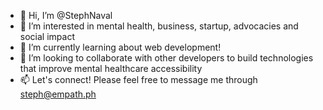 - 👋 Hi, I’m @StephNaval
- 👀 I’m interested in mental health, business, startup, advocacies and social impact
- 🌱 I’m currently learning about web development!
- 💞️ I’m looking to collaborate with other developers to build technologies that improve mental healthcare accessibility
- 📫 Let's connect! Please feel free to message me through steph@empath.ph

<!---
StephNaval/StephNaval is a ✨ special ✨ repository because its `README.md` (this file) appears on your GitHub profile.
You can click the Preview link to take a look at your changes.
--->
